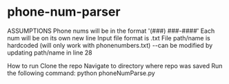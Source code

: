# phone-num-parser

ASSUMPTIONS
Phone nums will be in the format '(###) ###-####'
Each num will be on its own new line
Input file format is .txt
File path/name is hardcoded (will only work with phonenumbers.txt)
  --can be modified by updating path/name in line 28






How to run
Clone the repo
Navigate to directory where repo was saved
Run the following command:
python phoneNumParse.py
